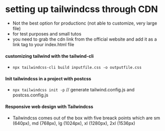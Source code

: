 # setting up tailwindcss through CDN

- Not the best option for productionc (not able to customize, very large file)
- for test purposes and small tutos
- you need to grab the cdn link from the official website and add it as a link tag to your index.html file

#### customizing tailwind with the tailwind-cli

- `npx tailwindcss-cli build inputfile.css -o outputfile.css`

#### Init tailwindcss in a project with postcss

- `npx tailwindcss init -p` // generate tailwind.config.js and postcss.config.js

#### Responsive web design with Tailwindcss

- Tailwindcss comes out of the box with five breack points which are sm (640px), md (768px), lg (1024px), xl (1280px), 2xl (1536px)
